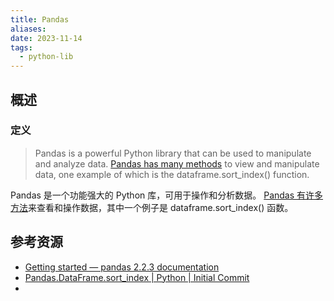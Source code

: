 ```yaml
---
title: Pandas
aliases: 
date: 2023-11-14
tags:
  - python-lib
---
```

## 概述

### 定义

> Pandas is a powerful Python library that can be used to manipulate and analyze data. [Pandas has many methods](https://initialcommit.com/blog/python-pandas-head) to view and manipulate data, one example of which is the dataframe.sort_index() function.

Pandas 是一个功能强大的 Python 库，可用于操作和分析数据。 [Pandas 有许多方法](https://initialcommit.com/blog/python-pandas-head)来查看和操作数据，其中一个例子是 dataframe.sort_index() 函数。
## 参考资源

- [Getting started — pandas 2.2.3 documentation](https://pandas.pydata.org/docs/getting_started/index.html)
- [Pandas.DataFrame.sort\_index | Python | Initial Commit](https://initialcommit.com/blog/pandas-DataFrame-sort_index)
- 